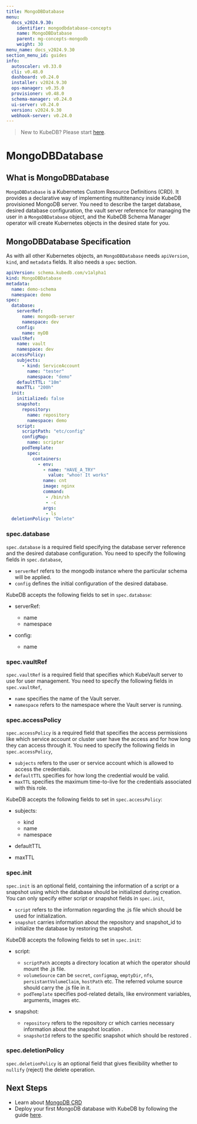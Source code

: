 ```yaml
---
title: MongoDBDatabase
menu:
  docs_v2024.9.30:
    identifier: mongodbdatabase-concepts
    name: MongoDBDatabase
    parent: mg-concepts-mongodb
    weight: 30
menu_name: docs_v2024.9.30
section_menu_id: guides
info:
  autoscaler: v0.33.0
  cli: v0.48.0
  dashboard: v0.24.0
  installer: v2024.9.30
  ops-manager: v0.35.0
  provisioner: v0.48.0
  schema-manager: v0.24.0
  ui-server: v0.24.0
  version: v2024.9.30
  webhook-server: v0.24.0
---
```


> New to KubeDB? Please start [here](/docs/v2024.9.30/README).

# MongoDBDatabase

## What is MongoDBDatabase

`MongoDBDatabase` is a Kubernetes Custom Resource Definitions (CRD). It provides a declarative way of implementing multitenancy inside KubeDB provisioned MongoDB server. You need to describe the target database, desired database configuration, the vault server reference for managing the user in a `MongoDBDatabase` object, and the KubeDB Schema Manager operator will create Kubernetes objects in the desired state for you.

## MongoDBDatabase Specification

As with all other Kubernetes objects, an `MongoDBDatabase` needs `apiVersion`, `kind`, and `metadata` fields. It also needs a `spec` section.

```yaml
apiVersion: schema.kubedb.com/v1alpha1
kind: MongoDBDatabase
metadata:
  name: demo-schema
  namespace: demo
spec:
  database:
    serverRef:
      name: mongodb-server
      namespace: dev
    config: 
      name: myDB
  vaultRef:
    name: vault
    namespace: dev
  accessPolicy:
    subjects:
      - kind: ServiceAccount
        name: "tester"
        namespace: "demo"
    defaultTTL: "10m"
    maxTTL: "200h"
  init:
    initialized: false
    snapshot:
      repository:
        name: repository
        namespace: demo
    script: 
      scriptPath: "etc/config"
      configMap:
        name: scripter
      podTemplate:
        spec:
          containers:
            - env:
              - name: "HAVE_A_TRY"
                value: "whoo! It works"
              name: cnt
              image: nginx
              command:
               - /bin/sh
               - -c
              args:
               - ls
  deletionPolicy: "Delete"
```



### spec.database

`spec.database` is a required field specifying the database server reference and the desired database configuration. You need to specify the following fields in `spec.database`,

 - `serverRef` refers to the mongodb instance where the particular schema will be applied.
 - `config` defines the initial configuration of the desired database.

KubeDB accepts the following fields to set in `spec.database`:

 - serverRef:
   - name
   - namespace

 - config:
   - name


### spec.vaultRef

`spec.vaultRef` is a required field that specifies which KubeVault server to use for user management. You need to specify the following fields in `spec.vaultRef`,

- `name` specifies the name of the Vault server.
- `namespace` refers to the namespace where the Vault server is running.


### spec.accessPolicy

`spec.accessPolicy` is a required field that specifies the access permissions like which service account or cluster user have the access and for how long they can access through it. You need to specify the following fields in `spec.accessPolicy`,

- `subjects` refers to the user or service account which is allowed to access the credentials.
- `defaultTTL` specifies for how long the credential would be valid.
- `maxTTL`  specifies the maximum time-to-live for the credentials associated with this role.

KubeDB accepts the following fields to set in `spec.accessPolicy`:

- subjects:
  - kind
  - name
  - namespace

- defaultTTL

- maxTTL


### spec.init

`spec.init` is an optional field, containing the information of a script or a snapshot using which the database should be initialized during creation. You can only specify either script or snapshot fields in `spec.init`,

- `script` refers to the information regarding the .js file which should be used for initialization.
- `snapshot` carries information about the  repository and snapshot_id to initialize the database by restoring the snapshot. 

KubeDB accepts the following fields to set in `spec.init`:

- script:
  - `scriptPath` accepts a directory location at which the operator should mount the .js file.
  - `volumeSource` can be `secret`, `configmap`, `emptyDir`, `nfs`, `persistantVolumeClaim`, `hostPath` etc. The referred volume source should carry the .js file in it. 
  - `podTemplate` specifies pod-related details, like environment variables, arguments, images etc.

- snapshot:
  - `repository` refers to the repository cr which carries necessary information about the snapshot location .
  - `snapshotId` refers to the specific snapshot which should be restored . 



### spec.deletionPolicy

`spec.deletionPolicy` is an optional field that gives flexibility whether to `nullify` (reject) the delete operation.


## Next Steps

- Learn about [MongoDB CRD](/docs/v2024.9.30/guides/mongodb/concepts/mongodb)
- Deploy your first MongoDB database with KubeDB by following the guide [here](https://kubedb.com/docs/latest/guides/mongodb/quickstart/quickstart/).